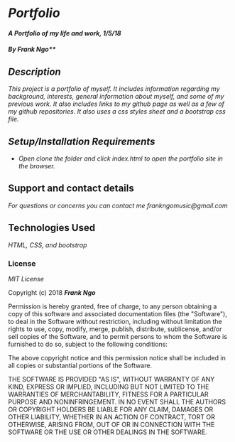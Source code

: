 # _Portfolio_

#### _A Portfolio of my life and work, 1/5/18_

#### _By Frank Ngo**_

## _Description_

_This project is a portfolio of myself. It includes information regarding my background, interests, general information about myself, and some of my previous work. It also includes links to my github page as well as a few of my github repositories. It also uses a css styles sheet and a bootstrap css file._

## _Setup/Installation Requirements_

* _Open clone the folder and click index.html to open the portfolio site in the browser._

## Support and contact details

_For questions or concerns you can contact me frankngomusic@gmail.com_

## Technologies Used

_HTML, CSS, and bootstrap_

### License

*MIT License*

Copyright (c) 2018 **_Frank Ngo_**

Permission is hereby granted, free of charge, to any person obtaining a copy
of this software and associated documentation files (the "Software"), to deal
in the Software without restriction, including without limitation the rights
to use, copy, modify, merge, publish, distribute, sublicense, and/or sell
copies of the Software, and to permit persons to whom the Software is
furnished to do so, subject to the following conditions:

The above copyright notice and this permission notice shall be included in all
copies or substantial portions of the Software.

THE SOFTWARE IS PROVIDED "AS IS", WITHOUT WARRANTY OF ANY KIND, EXPRESS OR
IMPLIED, INCLUDING BUT NOT LIMITED TO THE WARRANTIES OF MERCHANTABILITY,
FITNESS FOR A PARTICULAR PURPOSE AND NONINFRINGEMENT. IN NO EVENT SHALL THE
AUTHORS OR COPYRIGHT HOLDERS BE LIABLE FOR ANY CLAIM, DAMAGES OR OTHER
LIABILITY, WHETHER IN AN ACTION OF CONTRACT, TORT OR OTHERWISE, ARISING FROM,
OUT OF OR IN CONNECTION WITH THE SOFTWARE OR THE USE OR OTHER DEALINGS IN THE
SOFTWARE.
